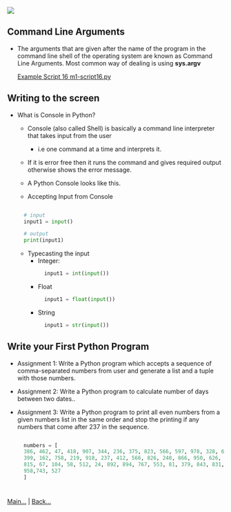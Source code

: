 
![](https://www.python.org/static/img/python-logo.png)

## Command Line Arguments
- The arguments that are given after the name of the program in the command line shell of the operating system are 
  known as Command Line Arguments. 
  Most common way of dealing is using **sys.argv**
   
  [Example Script 16 m1-script16.py](/Examples/Module-1/m1-script16.py)

## Writing to the screen
- What is Console in Python? 
  - Console (also called Shell) is basically a command line interpreter that takes input from the user 
    - i.e one command at a time and interprets it. 
  - If it is error free then it runs the command and gives required output otherwise shows the error message. 
  - A Python Console looks like this.
  
  - Accepting Input from Console
  
  ```python

    # input 
    input1 = input() 

    # output 
    print(input1) 
    ```

  - Typecasting the input
    - Integer:
        ```python
          input1 = int(input())
        ````
    - Float
        ```python
          input1 = float(input())
        ````
    - String
        ```python
          input1 = str(input())
        ````

## Write your First Python Program

- Assignment 1: 
  Write a Python program which accepts a sequence of comma-separated numbers from user and generate a list and a tuple with those numbers.

- Assignment 2: 
  Write a Python program to calculate number of days between two dates..

- Assignment 3: 
  Write a Python program to print all even numbers from a given numbers list in the same order and stop the printing if any numbers that come after 237 in the sequence.
  ```python

    numbers = [    
    386, 462, 47, 418, 907, 344, 236, 375, 823, 566, 597, 978, 328, 615, 953, 345, 
    399, 162, 758, 219, 918, 237, 412, 566, 826, 248, 866, 950, 626, 949, 687, 217, 
    815, 67, 104, 58, 512, 24, 892, 894, 767, 553, 81, 379, 843, 831, 445, 742, 717, 
    958,743, 527
    ]
  ```

#
[Main...](https://github.com/ptoraskar/Python-Learning/blob/master/README.md) | [Back...](/Module-1/6_loops_and_conditions.md)


